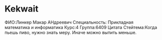 # Kekwait
ФИО:Линкер Макар АНдреевич
Специальность: Прикладная математика и информатика
Курс:4
Группа:6409
Цитата Стейтема:Когда пьешь пиво, нужно знать меру. Иначе можно выпить меньше.
